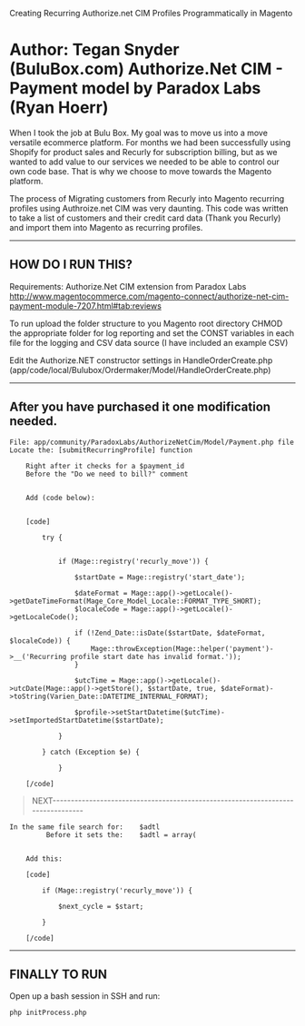 Creating Recurring Authorize.net CIM Profiles Programmatically in Magento

 Author: Tegan Snyder (BuluBox.com)
  Authorize.Net CIM - Payment model by Paradox Labs (Ryan Hoerr)
=======================================================================================


When I took the job at Bulu Box. My goal was to move us into a move versatile ecommerce platform. For months we had been successfully using Shopify for product sales and Recurly for subscription billing, but as we wanted to add value to our services we needed to be able to control our own code base. That is why we choose to move towards the Magento platform.

The process of Migrating customers from Recurly into Magento recurring profiles using Authroize.net CIM was very daunting. This code was written to take a list of customers and their credit card data (Thank you Recurly) and import them into Magento as recurring profiles.


---------------------------------------------------------------------------------------
 HOW DO I RUN THIS?
---------------------------------------------------------------------------------------

Requirements: 
Authorize.Net CIM extension from Paradox Labs
http://www.magentocommerce.com/magento-connect/authorize-net-cim-payment-module-7207.html#tab:reviews


To run upload the folder structure to you Magento root directory
CHMOD the appropriate folder for log reporting and set the CONST variables in each file for the logging and CSV data source (I have included an example CSV)

Edit the Authorize.NET constructor settings in HandleOrderCreate.php (app/code/local/Bulubox/Ordermaker/Model/HandleOrderCreate.php)


---------------------------------------------------------------------------------------
 After you have purchased it one modification needed.
---------------------------------------------------------------------------------------

	File: app/community/ParadoxLabs/AuthorizeNetCim/Model/Payment.php file
	Locate the: [submitRecurringProfile] function
	
		Right after it checks for a $payment_id
		Before the "Do we need to bill?" comment 
		
			
		Add (code below):
		

		[code]
		
			try {
			
	
				if (Mage::registry('recurly_move')) {
	
					$startDate = Mage::registry('start_date');
		
					$dateFormat = Mage::app()->getLocale()->getDateTimeFormat(Mage_Core_Model_Locale::FORMAT_TYPE_SHORT);
					$localeCode = Mage::app()->getLocale()->getLocaleCode();
					
					if (!Zend_Date::isDate($startDate, $dateFormat, $localeCode)) {
					    Mage::throwException(Mage::helper('payment')->__('Recurring profile start date has invalid format.'));
					}
					
					$utcTime = Mage::app()->getLocale()->utcDate(Mage::app()->getStore(), $startDate, true, $dateFormat)->toString(Varien_Date::DATETIME_INTERNAL_FORMAT);
					
					$profile->setStartDatetime($utcTime)->setImportedStartDatetime($startDate);
	
				}
			
			} catch (Exception $e) {
			
				}
		
		[/code]		


> NEXT--------------------------------------------------------------------------------
	
	In the same file search for:	$adtl
			 Before it sets the:	$adtl = array( 


		Add this:
	
		[code]
		
			if (Mage::registry('recurly_move')) {
				
				$next_cycle = $start;
				
			}
			
		[/code]
	

---------------------------------------------------------------------------------------
 FINALLY TO RUN
---------------------------------------------------------------------------------------		

Open up a bash session in SSH and run:

	php initProcess.php
	